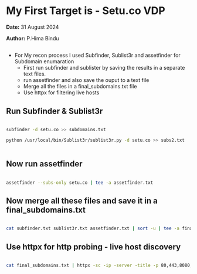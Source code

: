 # My First Target is - Setu.co VDP

**Date:** 31 August 2024

**Author:** P.Hima Bindu


<!-- httpx -l subdomains.txt >> active_subdomains.txt 

httpx --status-code --title -l subdomains.txt > active_subdomains.txt -->

## 
- For My recon process I used Subfinder, Sublist3r and assetfinder for Subdomain enumaration 
  - First run subfinder and sublister by saving the results in a separate text files.
  - run assetfinder and also save the ouput to a text file
  - Merge all the files in a final_subdomains.txt file
  - Use httpx for filtering live hosts


## Run Subfinder & Sublist3r

```bash

subfinder -d setu.co >> subdomains.txt

python /usr/local/bin/Sublist3r/sublist3r.py -d setu.co >> subs2.txt
 
```

## Now run **assetfinder**

```bash

assetfinder --subs-only setu.co | tee -a assetfinder.txt

```

## Now merge all these files and save it in a final_subdomains.txt

```bash

cat subfinder.txt sublist3r.txt assetfinder.txt | sort -u | tee -a final_subdomains.txt

```

## Use **httpx** for http probing - live host discovery

```bash

cat final_subdomains.txt | httpx -sc -ip -server -title -p 80,443,8080,3000 | tee -a live_subs.txt


